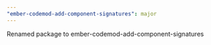 ```yaml
---
"ember-codemod-add-component-signatures": major
---
```


Renamed package to ember-codemod-add-component-signatures
